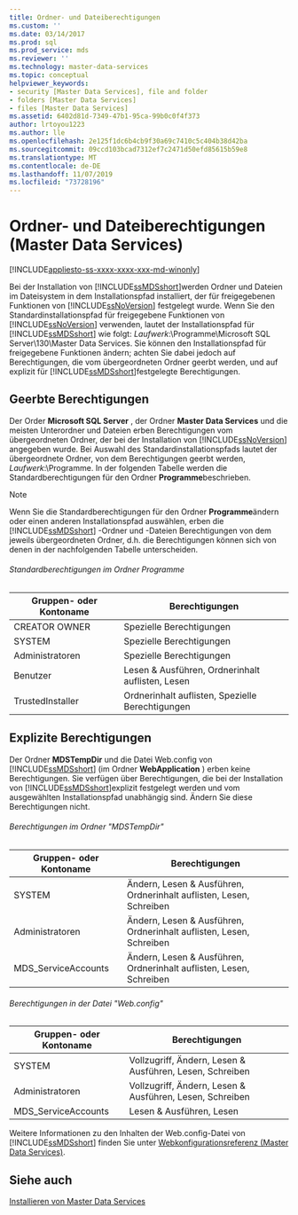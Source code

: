 ```yaml
---
title: Ordner- und Dateiberechtigungen
ms.custom: ''
ms.date: 03/14/2017
ms.prod: sql
ms.prod_service: mds
ms.reviewer: ''
ms.technology: master-data-services
ms.topic: conceptual
helpviewer_keywords:
- security [Master Data Services], file and folder
- folders [Master Data Services]
- files [Master Data Services]
ms.assetid: 6402d81d-7349-47b1-95ca-99b0c0f4f373
author: lrtoyou1223
ms.author: lle
ms.openlocfilehash: 2e125f1dc6b4cb9f30a69c7410c5c404b38d42ba
ms.sourcegitcommit: 09ccd103bcad7312ef7c2471d50efd85615b59e8
ms.translationtype: MT
ms.contentlocale: de-DE
ms.lasthandoff: 11/07/2019
ms.locfileid: "73728196"
---
```

# <a name="folder-and-file-permissions-master-data-services"></a>Ordner- und Dateiberechtigungen (Master Data Services)

[!INCLUDE[appliesto-ss-xxxx-xxxx-xxx-md-winonly](../includes/appliesto-ss-xxxx-xxxx-xxx-md-winonly.md)]

  Bei der Installation von [!INCLUDE[ssMDSshort](../includes/ssmdsshort-md.md)]werden Ordner und Dateien im Dateisystem in dem Installationspfad installiert, der für freigegebenen Funktionen von [!INCLUDE[ssNoVersion](../includes/ssnoversion-md.md)] festgelegt wurde. Wenn Sie den Standardinstallationspfad für freigegebene Funktionen von [!INCLUDE[ssNoVersion](../includes/ssnoversion-md.md)] verwenden, lautet der Installationspfad für [!INCLUDE[ssMDSshort](../includes/ssmdsshort-md.md)] wie folgt: *Laufwerk*:\Programme\Microsoft SQL Server\130\Master Data Services. Sie können den Installationspfad für freigegebene Funktionen ändern; achten Sie dabei jedoch auf Berechtigungen, die vom übergeordneten Ordner geerbt werden, und auf explizit für [!INCLUDE[ssMDSshort](../includes/ssmdsshort-md.md)]festgelegte Berechtigungen.  
  
## <a name="inherited-permissions"></a>Geerbte Berechtigungen  
 Der Order **Microsoft SQL Server** , der Ordner **Master Data Services** und die meisten Unterordner und Dateien erben Berechtigungen vom übergeordneten Ordner, der bei der Installation von [!INCLUDE[ssNoVersion](../includes/ssnoversion-md.md)] angegeben wurde. Bei Auswahl des Standardinstallationspfads lautet der übergeordnete Ordner, von dem Berechtigungen geerbt werden, *Laufwerk*:\Programme. In der folgenden Tabelle werden die Standardberechtigungen für den Ordner **Programme**beschrieben.  
  
> [!NOTE]  
>  Wenn Sie die Standardberechtigungen für den Ordner **Programme**ändern oder einen anderen Installationspfad auswählen, erben die [!INCLUDE[ssMDSshort](../includes/ssmdsshort-md.md)] -Ordner und -Dateien Berechtigungen von dem jeweils übergeordneten Ordner, d.h. die Berechtigungen können sich von denen in der nachfolgenden Tabelle unterscheiden.  
  
###### <a name="program-files-default-permissions"></a>Standardberechtigungen im Ordner Programme  
  
|Gruppen- oder Kontoname|Berechtigungen|  
|---------------------------|-----------------|  
|CREATOR OWNER|Spezielle Berechtigungen|  
|SYSTEM|Spezielle Berechtigungen|  
|Administratoren|Spezielle Berechtigungen|  
|Benutzer|Lesen & Ausführen, Ordnerinhalt auflisten, Lesen|  
|TrustedInstaller|Ordnerinhalt auflisten, Spezielle Berechtigungen|  
  
## <a name="explicit-permissions"></a>Explizite Berechtigungen  
 Der Ordner **MDSTempDir** und die Datei Web.config von [!INCLUDE[ssMDSshort](../includes/ssmdsshort-md.md)] (im Ordner **WebApplication** ) erben keine Berechtigungen. Sie verfügen über Berechtigungen, die bei der Installation von [!INCLUDE[ssMDSshort](../includes/ssmdsshort-md.md)]explizit festgelegt werden und vom ausgewählten Installationspfad unabhängig sind. Ändern Sie diese Berechtigungen nicht.  
  
###### <a name="mdstempdir-permissions"></a>Berechtigungen im Ordner "MDSTempDir"  
  
|Gruppen- oder Kontoname|Berechtigungen|  
|---------------------------|-----------------|  
|SYSTEM|Ändern, Lesen & Ausführen, Ordnerinhalt auflisten, Lesen, Schreiben|  
|Administratoren|Ändern, Lesen & Ausführen, Ordnerinhalt auflisten, Lesen, Schreiben|  
|MDS_ServiceAccounts|Ändern, Lesen & Ausführen, Ordnerinhalt auflisten, Lesen, Schreiben|  
  
###### <a name="webconfig-permissions"></a>Berechtigungen in der Datei "Web.config"  
  
|Gruppen- oder Kontoname|Berechtigungen|  
|---------------------------|-----------------|  
|SYSTEM|Vollzugriff, Ändern, Lesen & Ausführen, Lesen, Schreiben|  
|Administratoren|Vollzugriff, Ändern, Lesen & Ausführen, Lesen, Schreiben|  
|MDS_ServiceAccounts|Lesen & Ausführen, Lesen|  
  
 Weitere Informationen zu den Inhalten der Web.config-Datei von [!INCLUDE[ssMDSshort](../includes/ssmdsshort-md.md)] finden Sie unter [Webkonfigurationsreferenz &#40;Master Data Services&#41;](../master-data-services/web-configuration-reference-master-data-services.md).  
  
## <a name="see-also"></a>Siehe auch  
 [Installieren von Master Data Services](../master-data-services/install-windows/install-master-data-services.md)  
  
  
